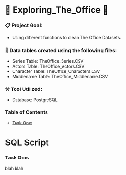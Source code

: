 # :star2: Exploring_The_Office :star2:

### :clipboard: Project Goal: 
- Using different functions to clean The Office Datasets. 

### 	:file_folder: Data tables created using the following files:
- Series Table: TheOffice_Series.CSV
- Actors Table: TheOffice_Actors.CSV
- Character Table: TheOffice_Characters.CSV
- Middlename Table: TheOffice_Middlename.CSV

### :hammer_and_pick: Tool Utilized: 
- Database: PostgreSQL

### Table of Contents
- [Task One:](#task-one)



# SQL Script

### Task One:
blah blah
